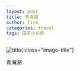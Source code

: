```yaml
---
layout: post
title: 青海湖
author: fire
categories: travel 
tags: 国庆小长假
---
```


![title](http://image.sideproject.cn/title/title_201.jpg){:class="image-title"}

青海湖